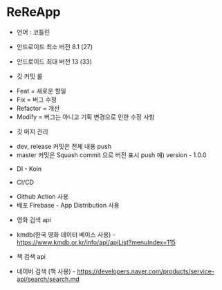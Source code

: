 # ReReApp

- 언어 : 코틀린

- 안드로이드 최소 버전 8.1 (27)

- 안드로이드 최대 버전 13 (33)

* 깃 커밋 룰

- Feat = 새로운 할일
- Fix = 버그 수정
- Refactor = 개선
- Modify = 버그는 아니고 기획 변경으로 인한 수정 사항

* 깃 머지 관리

- dev, release 커밋은 전체 내용 push
- master 커밋은 Squash commit 으로 버전 표시 push 예) version - 1.0.0

* DI - Koin

* CI/CD

- Github Action 사용
- 배포 Firebase - App Distribution 사용

* 영화 검색 api

- kmdb(한국 영화 데이터 베이스 사용) - https://www.kmdb.or.kr/info/api/apiList?menuIndex=115

* 책 검색 api

- 네이버 검색 (책 사용) - https://developers.naver.com/products/service-api/search/search.md